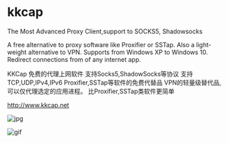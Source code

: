 # kkcap
The Most Advanced Proxy Client,support to SOCKS5, Shadowsocks

A free alternative to proxy software like Proxifier or SSTap.
Also a light-weight alternative to VPN.
Supports from Windows XP to Windows 10.
Redirect connections from of any internet app.

KKCap 免费的代理上网软件
支持Socks5,ShadowSocks等协议
支持TCP,UDP,IPv4,IPv6
Proxifier,SSTap等软件的免费代替品
VPN的轻量级替代品,可以仅代理选定的应用进程。
比Proxifier,SSTap类软件更简单

http://www.kkcap.net

![jpg](https://www.kkcap.net/image/cnbanner.png)

![gif](https://www.kkcap.net/en/demo.gif)
